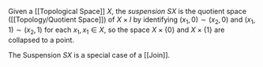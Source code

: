 Given a [[Topological Space]] $X$, the *suspension* $SX$ is the quotient space ([[Topology/Quotient Space]]) of $X\times I$ by identifying $(x_1,0)\sim (x_2,0)$ and $(x_1,1)\sim (x_2,1)$ for each $x_1,x_1\in X$, so the space $X\times \{0\}$ and $X\times \{1\}$ are collapsed to a point.

The Suspension $SX$ is a special case of a [[Join]].